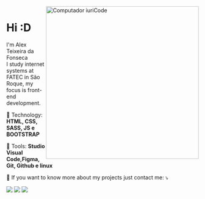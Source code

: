 <img src="https://media.giphy.com/media/fedryX7dMGMe6lgqDm/giphy.gif" min-width="400px" max-width="400px" width="400px" align="right" alt="Computador iuriCode">

<h1 align="left">
  Hi :D
</h1>

<p align="left"> 
  I'm Alex Teixeira da Fonseca <br> I study internet systems at FATEC in São Roque, my focus is front-end development.
</p>

<p align="left">
  🦄 Technology: <strong>HTML, CSS, SASS, JS e BOOTSTRAP</strong>
</p>

<p align="left">
  💼 Tools: <strong>Studio Visual Code,Figma, Git, Github e linux</strong>
</p>

<p align="left">
  💌 If you want to know more about my projects just contact me: ⤵️
</p>

<p align="left">

  <a href="https://www.linkedin.com/in/alex-teixeira-da-fonseca-5a99931a2/" alt="Linkedin">
  <img src="https://img.shields.io/badge/-Linkedin-0e76a8?style=flat-square&logo=Linkedin&logoColor=white&link=LINK-DO-SEU-LINKEDIN" /></a>

  <a href="https://wa.me/+5511976184659?text=Olá%20Alex" alt="WhatsApp">
  <img src="https://img.shields.io/badge/-WhatsApp-25d366?style=flat-square&labelColor=25d366&logo=whatsapp&logoColor=white&link=API-DO-SEU-WHATSAPP"/></a>

  <a href="https://www.instagram.com/devalextf/?hl=pt-br" alt="Instagram">
  <img src="https://img.shields.io/badge/-Instagram-DF0174?style=flat-square&labelColor=DF0174&logo=instagram&logoColor=white&link=LINK-DO-SEU-INSTAGRAM"/></a>
</p>

